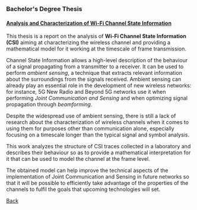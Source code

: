 ### Bachelor's Degree Thesis
#### [Analysis and Characterization of Wi-Fi Channel State Information](https://eletoo.github.io/docs/Tesi_Elena_Tonini___matr__727382.pdf)

This thesis is a report on the analysis of **Wi-Fi Channel State Information (CSI)** aiming at characterizing the wireless channel and providing a mathematical
model for it working at the timescale of frame transmission.

Channel State Information allows a high-level description of the behaviour of a signal propagating from a transmitter to a receiver. It can be used to
perform _ambient sensing_, a technique that extracts relevant information about the surroundings from the signals received. Ambient sensing can already play
an essential role in the development of new wireless networks: for instance, 5G New Radio and Beyond 5G networks use it when performing _Joint Communication and Sensing_ and when optimizing signal propagation through _beamforming_.

Despite the widespread use of ambient sensing, there is still a lack of research about the characterization of wireless channels when it comes to using
them for purposes other than communication alone, especially focusing on a timescale longer than the typical signal and symbol analysis.

This work analyzes the structure of CSI traces collected in a laboratory and describes their behaviour so as to provide a mathematical interpretation
for it that can be used to model the channel at the frame level.

The obtained model can help improve the technical aspects of the implementation of Joint Communication and Sensing in future networks so that it
will be possible to efficiently take advantage of the properties of the channels to fulfil the goals that upcoming technologies will set.

[Back](../)

